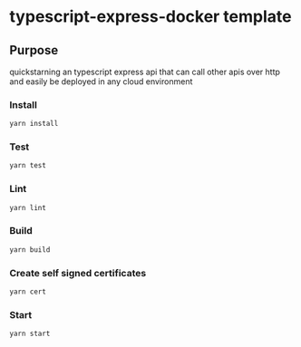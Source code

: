 # typescript-express-docker template

## Purpose

quickstarning an typescript express api that can call other apis over http and easily be deployed in any cloud environment

### Install

```sh
yarn install
```

### Test

```sh
yarn test
```

### Lint

```sh
yarn lint
```

### Build

```sh
yarn build
```

### Create self signed certificates

```sh
yarn cert
```

### Start

```sh
yarn start
```
